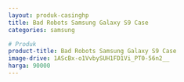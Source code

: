 ```yaml
---
layout: produk-casinghp
title: Bad Robots Samsung Galaxy S9 Case
categories: samsung

# Produk
product-title: Bad Robots Samsung Galaxy S9 Case
image-drive: 1AScBx-o1VvbySUH1FD1Vi_PT0-56n2__
harga: 90000
---
```

